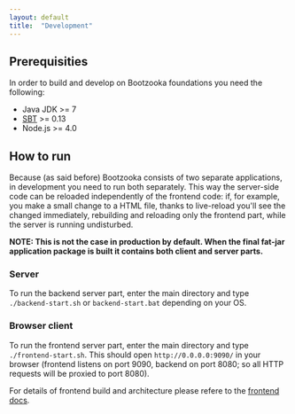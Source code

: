 ```yaml
---
layout: default
title:  "Development"
---
```


## Prerequisities

In order to build and develop on Bootzooka foundations you need the following:

* Java JDK >= 7
* [SBT](http://www.scala-sbt.org/) >= 0.13
* Node.js >= 4.0

## How to run

Because (as said before) Bootzooka consists of two separate applications, in development you need to run both separately. This way the server-side code can be reloaded independently of the frontend code: if, for example, you make a small change to a HTML file, thanks to live-reload you'll see the changed immediately, rebuilding and reloading only the frontend part, while the server is running undisturbed.

**NOTE: This is not the case in production by default. When the final fat-jar application package is built it contains both client and server parts.**

### Server

To run the backend server part, enter the main directory and type `./backend-start.sh` or `backend-start.bat` depending on your OS.

### Browser client

To run the frontend server part, enter the main directory and type `./frontend-start.sh`. This should open `http://0.0.0.0:9090/` in your browser (frontend listens on port 9090, backend on port 8080; so all HTTP requests will be proxied to port 8080).

For details of frontend build and architecture please refere to the [frontend docs](frontend.html).
